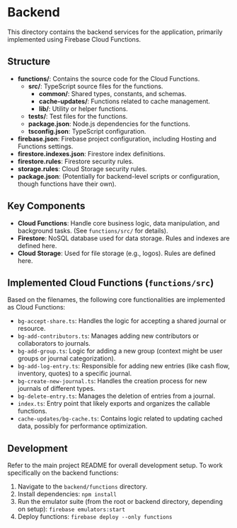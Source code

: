 # Backend

This directory contains the backend services for the application, primarily implemented using Firebase Cloud Functions.

## Structure

-   **functions/**: Contains the source code for the Cloud Functions.
    -   **src/**: TypeScript source files for the functions.
        -   **common/**: Shared types, constants, and schemas.
        -   **cache-updates/**: Functions related to cache management.
        -   **lib/**: Utility or helper functions.
    -   **tests/**: Test files for the functions.
    -   **package.json**: Node.js dependencies for the functions.
    -   **tsconfig.json**: TypeScript configuration.
-   **firebase.json**: Firebase project configuration, including Hosting and Functions settings.
-   **firestore.indexes.json**: Firestore index definitions.
-   **firestore.rules**: Firestore security rules.
-   **storage.rules**: Cloud Storage security rules.
-   **package.json**: (Potentially for backend-level scripts or configuration, though functions have their own).

## Key Components

-   **Cloud Functions**: Handle core business logic, data manipulation, and background tasks. (See `functions/src/` for details).
-   **Firestore**: NoSQL database used for data storage. Rules and indexes are defined here.
-   **Cloud Storage**: Used for file storage (e.g., logos). Rules are defined here.

## Implemented Cloud Functions (`functions/src`)

Based on the filenames, the following core functionalities are implemented as Cloud Functions:

-   `bg-accept-share.ts`: Handles the logic for accepting a shared journal or resource.
-   `bg-add-contributors.ts`: Manages adding new contributors or collaborators to journals.
-   `bg-add-group.ts`: Logic for adding a new group (context might be user groups or journal categorization).
-   `bg-add-log-entry.ts`: Responsible for adding new entries (like cash flow, inventory, quotes) to a specific journal.
-   `bg-create-new-journal.ts`: Handles the creation process for new journals of different types.
-   `bg-delete-entry.ts`: Manages the deletion of entries from a journal.
-   `index.ts`: Entry point that likely exports and organizes the callable functions.
-   `cache-updates/bg-cache.ts`: Contains logic related to updating cached data, possibly for performance optimization.

## Development

Refer to the main project README for overall development setup. To work specifically on the backend functions:

1.  Navigate to the `backend/functions` directory.
2.  Install dependencies: `npm install`
3.  Run the emulator suite (from the root or backend directory, depending on setup): `firebase emulators:start`
4.  Deploy functions: `firebase deploy --only functions`

